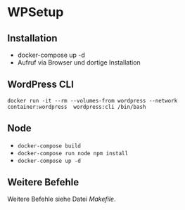 # WPSetup

## Installation
- docker-compose up -d
- Aufruf via Browser und dortige Installation

## WordPress CLI
``docker run -it --rm --volumes-from wordpress --network container:wordpress  wordpress:cli /bin/bash``
## Node
- ``docker-compose build``
- ``docker-compose run node npm install``
- ``docker-compose up -d``

## Weitere Befehle
Weitere Befehle siehe Datei _Makefile_.

